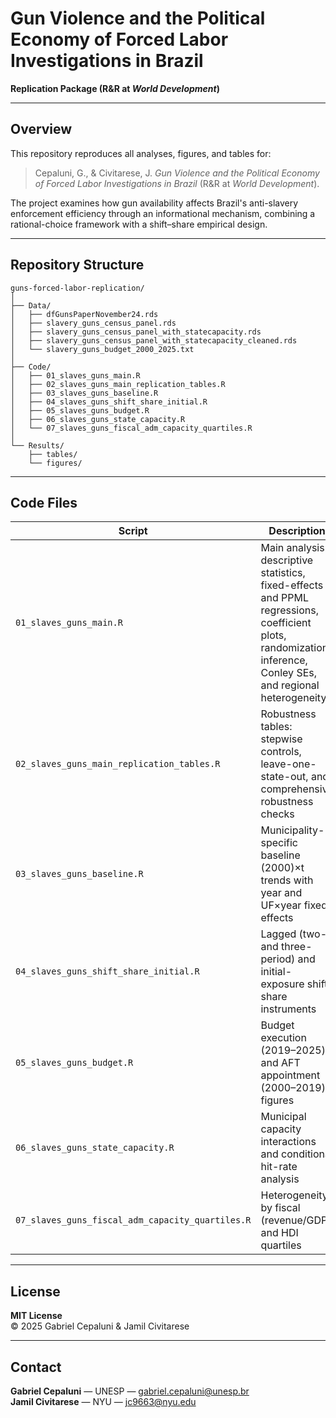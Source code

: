 # Gun Violence and the Political Economy of Forced Labor Investigations in Brazil
**Replication Package (R&R at *World Development*)**

---

## Overview

This repository reproduces all analyses, figures, and tables for:

> Cepaluni, G., & Civitarese, J. *Gun Violence and the Political Economy of Forced Labor Investigations in Brazil* (R&R at *World Development*).

The project examines how gun availability affects Brazil's anti-slavery enforcement efficiency through an informational mechanism, combining a rational-choice framework with a shift–share empirical design.

---

## Repository Structure

```
guns-forced-labor-replication/
│
├── Data/
│   ├── dfGunsPaperNovember24.rds
│   ├── slavery_guns_census_panel.rds
│   ├── slavery_guns_census_panel_with_statecapacity.rds
│   ├── slavery_guns_census_panel_with_statecapacity_cleaned.rds
│   └── slavery_guns_budget_2000_2025.txt
│
├── Code/
│   ├── 01_slaves_guns_main.R
│   ├── 02_slaves_guns_main_replication_tables.R
│   ├── 03_slaves_guns_baseline.R
│   ├── 04_slaves_guns_shift_share_initial.R
│   ├── 05_slaves_guns_budget.R
│   ├── 06_slaves_guns_state_capacity.R
│   └── 07_slaves_guns_fiscal_adm_capacity_quartiles.R
│
└── Results/
    ├── tables/
    └── figures/
```

---

## Code Files

| Script | Description |
|--------|-------------|
| `01_slaves_guns_main.R` | Main analysis: descriptive statistics, fixed-effects and PPML regressions, coefficient plots, randomization inference, Conley SEs, and regional heterogeneity |
| `02_slaves_guns_main_replication_tables.R` | Robustness tables: stepwise controls, leave-one-state-out, and comprehensive robustness checks |
| `03_slaves_guns_baseline.R` | Municipality-specific baseline (2000)×t trends with year and UF×year fixed effects |
| `04_slaves_guns_shift_share_initial.R` | Lagged (two- and three-period) and initial-exposure shift–share instruments |
| `05_slaves_guns_budget.R` | Budget execution (2019–2025) and AFT appointment (2000–2019) figures |
| `06_slaves_guns_state_capacity.R` | Municipal capacity interactions and conditional hit-rate analysis |
| `07_slaves_guns_fiscal_adm_capacity_quartiles.R` | Heterogeneity by fiscal (revenue/GDP) and HDI quartiles |

---

## License

**MIT License**  
© 2025 Gabriel Cepaluni & Jamil Civitarese

---

## Contact

**Gabriel Cepaluni** — UNESP — [gabriel.cepaluni@unesp.br](mailto:gabriel.cepaluni@unesp.br)  
**Jamil Civitarese** — NYU — [jc9663@nyu.edu](mailto:jc9663@nyu.edu)

